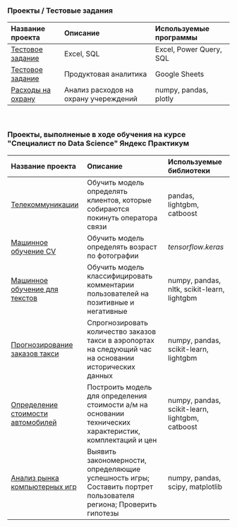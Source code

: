 ### Проекты / Тестовые задания
| Название проекта | Описание | Используемые программы |
| :---------------------- | :---------------------- | :---------------------- |
|[Тестовое задание](test_Excel_SQL_InfC)|Excel, SQL|Excel, Power Query, SQL
|[Тестовое задание](https://docs.google.com/spreadsheets/d/1nOOuuLTjFtoQ0dKqjJaRiLMXaQAIgD77m18mBZz7rdM/edit?usp=sharing)|Продуктовая аналитика|Google Sheets
| [Расходы на охрану](https://rawcdn.githack.com/seaman47/Projects_Analytics_DS/0dbb62f7101a40420cb7084276b6f6364952021d/%D0%A0%D0%B0%D1%81%D1%85%D0%BE%D0%B4%D1%8B_%D0%BD%D0%B0_%D0%BE%D1%85%D1%80%D0%B0%D0%BD%D1%83/006_%D0%A1%D0%9F%D0%9E_2022_%D0%9F6_v3_with_code.html) | Анализ расходов на охрану учереждений| numpy, pandas, plotly

<br>

### Проекты, выполненые в ходе обучения на курсе "Специалист по Data Science" Яндeкc Практикyм
| Название проекта | Описание | Используемые библиотеки |
| :---------------------- | :---------------------- | :---------------------- |
| [Телекоммуникации](telecom) | Обучить модель определять клиентов, которые собираются покинуть оператора связи| pandas, lightgbm, catboost
| [Машинное обучение CV](images) | Обучить модель определять возраст по фотографии| *tensorflow.keras*
| [Машинное обучение для текстов](toxic_comments) | Обучить модель классифицировать комментарии пользователей на позитивные и негативные| numpy, pandas, nltk, scikit-learn, lightgbm
| [Прогнозирование заказов такси](taxi_orders) | Спрогнозировать количество заказов такси в аэропортах на следующий час на основании исторических данных| numpy, pandas, scikit-learn, lightgbm
| [Определение стоимости автомобилей](price_of_cars) | Построить модель для определения стоимости а/м на основании технических характеристик, комплектаций и цен| numpy, pandas, scikit-learn, lightgbm, catboost
| [Анализ рынка компьютерных игр](games) | Выявить закономерности, определяющие успешность игры; Составить портрет пользователя региона; Проверить гипотезы| numpy, pandas, scipy, matplotlib



